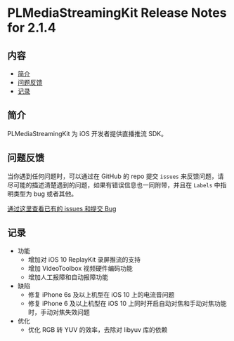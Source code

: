 # PLMediaStreamingKit Release Notes for 2.1.4

## 内容

- [简介](#简介)
- [问题反馈](#问题反馈)
- [记录](#记录)

## 简介

PLMediaStreamingKit 为 iOS 开发者提供直播推流 SDK。

## 问题反馈

当你遇到任何问题时，可以通过在 GitHub 的 repo 提交 ```issues``` 来反馈问题，请尽可能的描述清楚遇到的问题，如果有错误信息也一同附带，并且在 ```Labels``` 中指明类型为 bug 或者其他。

[通过这里查看已有的 issues 和提交 Bug](https://github.com/pili-engineering/PLMediaStreamingKit/issues)

## 记录
- 功能
  - 增加对 iOS 10 ReplayKit 录屏推流的支持
  - 增加 VideoToolbox 视频硬件编码功能
  - 增加人工报障和自动报障功能
- 缺陷
  - 修复 iPhone 6s 及以上机型在 iOS 10 上的电流音问题
  - 修复 iPhone 6 及以上机型在 iOS 10 上同时开启自动对焦和手动对焦功能时，手动对焦失效问题
- 优化
  - 优化 RGB 转 YUV 的效率，去除对 libyuv 库的依赖
